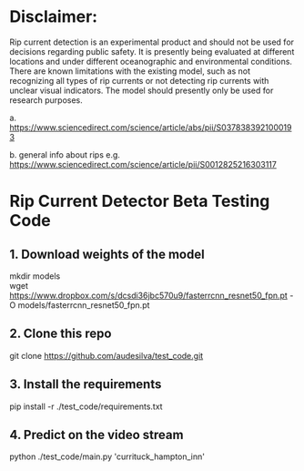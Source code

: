 # Disclaimer:
Rip current detection is an experimental product and should not be used for decisions regarding public safety. It is presently being evaluated at different locations and under different oceanographic and environmental conditions. There are known limitations with the existing model, such as not recognizing all types of rip currents or not detecting rip currents with unclear visual indicators. The model should presently only be used for research purposes.

a.  https://www.sciencedirect.com/science/article/abs/pii/S0378383921000193
    
b.  general info about rips e.g.
     https://www.sciencedirect.com/science/article/pii/S0012825216303117


# Rip Current Detector Beta Testing Code


## 1. Download weights of the model

mkdir models <br>
wget https://www.dropbox.com/s/dcsdi36jbc570u9/fasterrcnn_resnet50_fpn.pt -O models/fasterrcnn_resnet50_fpn.pt

## 2. Clone this repo

git clone https://github.com/audesilva/test_code.git

## 3. Install the requirements

pip install -r ./test_code/requirements.txt

## 4. Predict on the video stream

python ./test_code/main.py 'currituck_hampton_inn'
